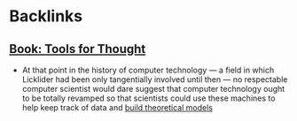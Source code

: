 
# Backlinks
## [Book: Tools for Thought](<Book: Tools for Thought.md>)
- At that point in the history of computer technology — a field in which Licklider had been only tangentially involved until then — no respectable computer scientist would dare suggest that computer technology ought to be totally revamped so that scientists could use these machines to help keep track of data and [build theoretical models](<build theoretical models.md>)

